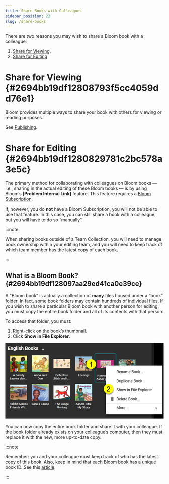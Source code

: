 ```yaml
---
title: Share Books with Colleagues
sidebar_position: 22
slug: /share-books
---
```




There are two reasons you may wish to share a Bloom book with a colleague:

1. [Share for Viewing](/share-books#2694bb19df12808793f5cc4059dd76e1).
2. [Share for Editing](/share-books#2694bb19df1280829781c2bc578a3e5c).

# Share for Viewing {#2694bb19df12808793f5cc4059dd76e1}


Bloom provides multiple ways to share your book with others for viewing or reading purposes. 


See [Publishing](/publish-tab).


# Share for Editing {#2694bb19df1280829781c2bc578a3e5c}


The primary method for collaborating with colleagues on Bloom books — i.e., sharing in the actual editing of these Bloom books — is by using Bloom’s **[Problem Internal Link]** feature. This feature requires a [Bloom Subscription](/about-bloom-subscriptions).


If, however, you do **not** have a Bloom Subscription, you will not be able to use that feature. In this case, you can still share a book with a colleague, but you will have to do so “manually”. 


:::note

When sharing books outside of a Team Collection, you will need to manage book ownership within your editing team, and you will need to keep track of which team member has the latest copy of each book.

:::




## What is a Bloom Book? {#2694bb19df128097aa29ed41ca0e39ce}


A “Bloom book” is actually a collection of **many** files housed under a “book” folder. In fact, some book folders may contain hundreds of individual files. If you wish to share a particular Bloom book with another person for editing, you must copy the entire book folder and all of its contents with that person.


To access that folder, you must:

1. Right-click on the book’s thumbnail.
2. Click **Show in File Explorer**.

![](./share-books.2694bb19-df12-8084-8428-eb529839c77a.png)


You can now copy the entire book folder and share it with your colleague. If the book folder already exists on your colleague’s computer, then they must replace it with the new, more up-to-date copy.


:::note

Remember: you and your colleague must keep track of who has the latest copy of this book.  Also, keep in mind that each Bloom book has a unique book ID. See this [article](/derivatives).

:::



